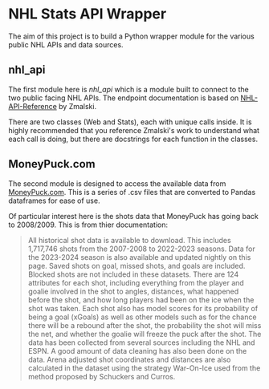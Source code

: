 # NHL Stats API Wrapper

The aim of this project is to build a Python wrapper module for the various public NHL APIs and data sources. 

## nhl_api

The first module here is *nhl_api* which is a module built to connect to the two public facing NHL APIs. The endpoint documentation is based on [NHL-API-Reference](https://github.com/Zmalski/NHL-API-Reference) by Zmalski.

There are two classes (Web and Stats), each with unique calls inside. It is highly recommended that you reference Zmalski's work to understand what each call is doing, but there are docstrings for each function in the classes.

## MoneyPuck.com

The second module is designed to access the available data from [MoneyPuck.com](https://moneypuck.com/data.htm). This is a series of .csv files that are converted to Pandas dataframes for ease of use.

Of particular interest here is the shots data that MoneyPuck has going back to 2008/2009. This is from thier documentation:

> All historical shot data is available to download. This includes 1,717,746 shots from the 2007-2008 to 2022-2023 seasons. Data for the 2023-2024 season is also available and updated nightly on this page. Saved shots on goal, missed shots, and goals are included. Blocked shots are not included in these datasets. There are 124 attributes for each shot, including everything from the player and goalie involved in the shot to angles, distances, what happened before the shot, and how long players had been on the ice when the shot was taken. Each shot also has model scores for its probability of being a goal (xGoals) as well as other models such as for the chance there will be a rebound after the shot, the probability the shot will miss the net, and whether the goalie will freeze the puck after the shot. The data has been collected from several sources including the NHL and ESPN. A good amount of data cleaning has also been done on the data. Arena adjusted shot coordinates and distances are also calculated in the dataset using the strategy War-On-Ice used from the method proposed by Schuckers and Curros.